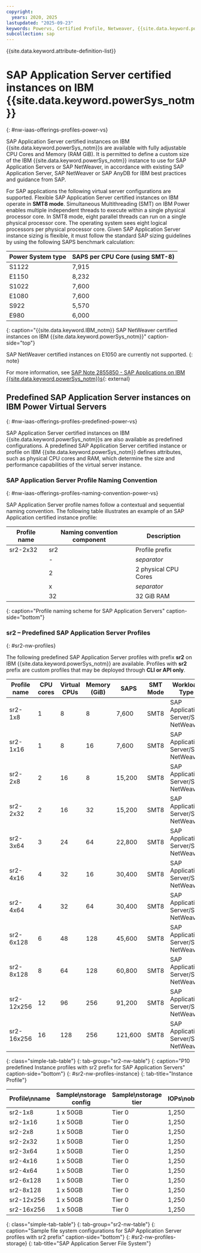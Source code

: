 ```yaml
---
copyright:
  years: 2020, 2025
lastupdated: "2025-09-23"
keywords: Powervs, Certified Profile, Netweaver, {{site.data.keyword.powerSys_notm}},
subcollection: sap
---
```


{{site.data.keyword.attribute-definition-list}}


# SAP Application Server certified instances on IBM {{site.data.keyword.powerSys_notm}}
{: #nw-iaas-offerings-profiles-power-vs}

SAP Application Server certified instances on IBM {{site.data.keyword.powerSys_notm}}s are available with fully adjustable CPU Cores and Memory (RAM GiB). It is permitted to define a custom size of the IBM {{site.data.keyword.powerSys_notm}} instance to use for SAP Application Servers or SAP NetWeaver, in accordance with existing SAP Application Server, SAP NetWeaver or SAP AnyDB for IBM best practices and guidance from SAP.

For SAP applications the following virtual server configurations are supported. Flexible SAP Application Server certified instances on IBM operate in **SMT8 mode**. Simultaneous Multithreading (SMT) on IBM Power enables multiple independent threads to execute within a single physical processor core. In SMT8 mode, eight parallel threads can run on a single physical processor core. The operating system sees eight logical processors per physical processor core. Given SAP Application Server instance sizing is flexible, it must follow the standard SAP sizing guidelines by using the following SAPS benchmark calculation:

| **Power System type** | **SAPS per CPU Core (using SMT-8)** |
| --------------------- | ----------------------------------- |
| S1122                 | 7,915                               |
| E1150                 | 8,232                               |
| S1022                 | 7,600                               |
| E1080                 | 7,600                               |
| S922                  | 5,570                               |
| E980                  | 6,000                               |
{: caption="{{site.data.keyword.IBM_notm}} SAP NetWeaver certified instances on IBM {{site.data.keyword.powerSys_notm}}" caption-side="top"}

SAP NetWeaver certified instances on E1050 are currently not supported.
{: note}

For more information, see [SAP Note 2855850 - SAP Applications on IBM {{site.data.keyword.powerSys_notm}}s](https://launchpad.support.sap.com/#/notes/2855850){: external}

## Predefined SAP Application Server instances on IBM Power Virtual Servers
{: #nw-iaas-offerings-profiles-predefined-power-vs}

SAP Application Server certified instances on IBM {{site.data.keyword.powerSys_notm}}s are also available as predefined configurations. A predefined SAP Application Server certified instance or profile on IBM {{site.data.keyword.powerSys_notm}} defines attributes, such as physical CPU cores and RAM, which determine the size and performance capabilities of the virtual server instance.

### SAP Application Server Profile Naming Convention
{: #nw-iaas-offerings-profiles-naming-convention-power-vs}

SAP Application Server profile names follow a contextual and sequential naming convention. The following table illustrates an example of an SAP Application certified instance profile:

| Profile name | Naming convention component | Description           |
| ------------ | --------------------------- | --------------------- |
| sr2-2x32     | sr2                         | Profile prefix        |
|              | *-*                         | *separator*           |
|              | 2                           | 2 physical CPU Cores  |
|              | x                           | *separator*           |
|              | 32                          | 32 GiB RAM            |
{: caption="Profile naming scheme for SAP Application Servers" caption-side="bottom"}


### sr2 – Predefined SAP Application Server Profiles
{: #sr2-nw-profiles}

The following predefined SAP Application Server profiles with prefix **sr2** on IBM {{site.data.keyword.powerSys_notm}} are available. Profiles with **sr2** prefix are custom profiles that may be deployed through **CLI or API only**.

| **Profile name**    | **CPU cores** | **Virtual CPUs** | **Memory (GiB)** | **SAPS**  | **SMT Mode**               |  **Workload Type**                    |
| ------------------- | ------------- | ---------------- | ---------------- | --------- | -------------------------- | ------------------------------------- |
| sr2-1x8             | 1	            |      8           |  8               |   7,600   | SMT8                       |  SAP Application Server/SAP NetWeaver |
| sr2-1x16            | 1	            |      8           |  16              |   7,600   | SMT8                       |  SAP Application Server/SAP NetWeaver |
| sr2-2x8             | 2	            |      16          |  8               |  15,200   | SMT8                       |  SAP Application Server/SAP NetWeaver |
| sr2-2x32            | 2	            |      16          |  32              |  15,200   | SMT8                       |  SAP Application Server/SAP NetWeaver |
| sr2-3x64            | 3	            |      24          |  64              |  22,800   | SMT8                       |  SAP Application Server/SAP NetWeaver |
| sr2-4x16            | 4	            |      32          |  16              |  30,400   | SMT8                       |  SAP Application Server/SAP NetWeaver |
| sr2-4x64            | 4	            |      32          |  64              |  30,400   | SMT8                       |  SAP Application Server/SAP NetWeaver |
| sr2-6x128           | 6	            |      48          |  128             |  45,600   | SMT8                       |  SAP Application Server/SAP NetWeaver |
| sr2-8x128	          | 8	            |      64          |  128             |  60,800   | SMT8                       |  SAP Application Server/SAP NetWeaver |
| sr2-12x256          | 12            |      96          |  256             |  91,200   | SMT8                       |  SAP Application Server/SAP NetWeaver |
| sr2-16x256          | 16            |      128         |  256             |  121,600  | SMT8                       |  SAP Application Server/SAP NetWeaver |
{: class="simple-tab-table"}
{: tab-group="sr2-nw-table"}
{: caption="P10 predefined Instance profiles with sr2 prefix for SAP Application Servers" caption-side="bottom"}
{: #sr2-nw-profiles-instance}
{: tab-title="Instance Profile"}

| Profile\nname          | Sample\nstorage config  | Sample\nstorage tier | IOPs\nobtained|
|----------------------- |------------------------ |----------------------|---------------|
|   sr2-1x8              |  1 x 50GB               | Tier 0               |    1,250      |
|   sr2-1x16             |  1 x 50GB               | Tier 0               |    1,250      |
|   sr2-2x8              |  1 x 50GB               | Tier 0               |    1,250      |
|   sr2-2x32             |  1 x 50GB               | Tier 0               |    1,250      |
|   sr2-3x64             |  1 x 50GB               | Tier 0               |    1,250      |
|   sr2-4x16             |  1 x 50GB               | Tier 0               |    1,250      |
|   sr2-4x64             |  1 x 50GB               | Tier 0               |    1,250      |
|   sr2-6x128            |  1 x 50GB               | Tier 0               |    1,250      |
|   sr2-8x128            |  1 x 50GB               | Tier 0               |    1,250      |
|   sr2-12x256           |  1 x 50GB               | Tier 0               |    1,250      |
|   sr2-16x256           |  1 x 50GB               | Tier 0               |    1,250      |
{: class="simple-tab-table"}
{: tab-group="sr2-nw-table"}
{: caption="Sample file system configurations for SAP Application Server profiles with sr2 prefix" caption-side="bottom"}
{: #sr2-nw-profiles-storage}
{: tab-title="SAP Application Server File System"}
